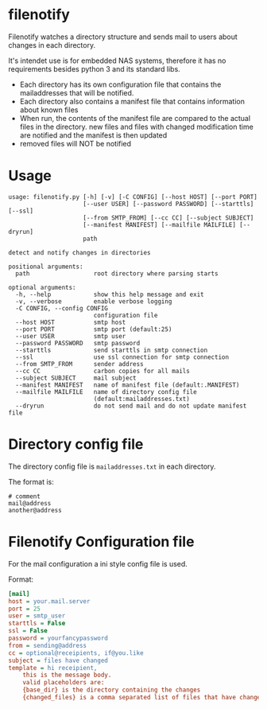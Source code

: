 # filenotify


Filenotify watches a directory structure and sends mail to users about changes in each directory.

It's intendet use is for embedded NAS systems, therefore it has no requirements besides python 3 and its standard libs.

- Each directory has its own configuration file that contains the mailaddresses that will be notified.
- Each directory also contains a manifest file that contains information about known files
- When run, the contents of the manifest file are compared to the actual files in the directory.
  new files and files with changed modification time are notified and the manifest is then updated
- removed files will NOT be notified

# Usage

```
usage: filenotify.py [-h] [-v] [-C CONFIG] [--host HOST] [--port PORT]
                     [--user USER] [--password PASSWORD] [--starttls] [--ssl]
                     [--from SMTP_FROM] [--cc CC] [--subject SUBJECT]
                     [--manifest MANIFEST] [--mailfile MAILFILE] [--dryrun]
                     path

detect and notify changes in directories

positional arguments:
  path                  root directory where parsing starts

optional arguments:
  -h, --help            show this help message and exit
  -v, --verbose         enable verbose logging
  -C CONFIG, --config CONFIG
                        configuration file
  --host HOST           smtp host
  --port PORT           smtp port (default:25)
  --user USER           smtp user
  --password PASSWORD   smtp password
  --starttls            send starttls in smtp connection
  --ssl                 use ssl connection for smtp connection
  --from SMTP_FROM      sender address
  --cc CC               carbon copies for all mails
  --subject SUBJECT     mail subject
  --manifest MANIFEST   name of manifest file (default:.MANIFEST)
  --mailfile MAILFILE   name of directory config file
                        (default:mailaddresses.txt)
  --dryrun              do not send mail and do not update manifest file

```

# Directory config file

The directory config file is `mailaddresses.txt` in each directory.

The format is:

```
# comment
mail@address
another@address
```

# Filenotify Configuration file

For the mail configuration a ini style config file is used.

Format:

```ini
[mail]
host = your.mail.server
port = 25
user = smtp_user
starttls = False
ssl = False
password = yourfancypassword
from = sending@address
cc = optional@receipients, if@you.like
subject = files have changed
template = hi receipient,
    this is the message body.
    valid placeholders are:
    {base_dir} is the directory containing the changes
    {changed_files} is a comma separated list of files that have changed
```
